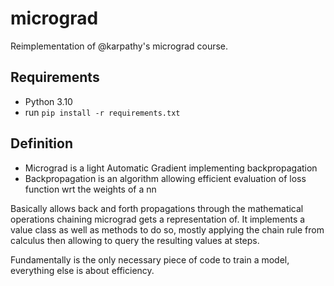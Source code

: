 # micrograd

Reimplementation of @karpathy's micrograd course.

## Requirements

* Python 3.10
* run `pip install -r requirements.txt`

## Definition

* Micrograd is a light Automatic Gradient implementing backpropagation
* Backpropagation is an algorithm allowing efficient evaluation of loss function wrt the weights of a nn

Basically allows back and forth propagations through the mathematical operations chaining micrograd gets a representation of.
It implements a value class as well as methods to do so, mostly applying the chain rule from calculus then allowing to query the resulting values at steps.

Fundamentally is the only necessary piece of code to train a model, everything else is about efficiency.
